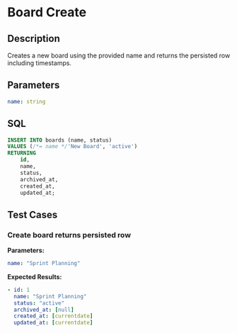 # Board Create

## Description

Creates a new board using the provided name and returns the persisted row including timestamps.

## Parameters

```yaml
name: string
```

## SQL

```sql
INSERT INTO boards (name, status)
VALUES (/*= name */'New Board', 'active')
RETURNING
    id,
    name,
    status,
    archived_at,
    created_at,
    updated_at;
```

## Test Cases

### Create board returns persisted row

**Parameters:**
```yaml
name: "Sprint Planning"
```

**Expected Results:**
```yaml
- id: 1
  name: "Sprint Planning"
  status: "active"
  archived_at: [null]
  created_at: [currentdate]
  updated_at: [currentdate]
```
